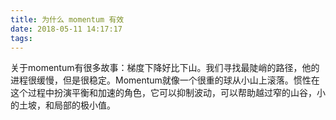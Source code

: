 ```yaml
---
title: 为什么 momentum 有效
date: 2018-05-11 14:17:17
tags:
---
```


关于momentum有很多故事：梯度下降好比下山。我们寻找最陡峭的路径，他的进程很缓慢，但是很稳定。Momentum就像一个很重的球从小山上滚落。惯性在这个过程中扮演平衡和加速的角色，它可以抑制波动，可以帮助越过窄的山谷，小的土坡，和局部的极小值。
